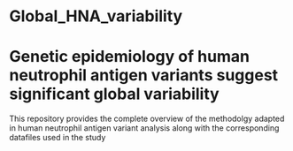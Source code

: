 # Global_HNA_variability

<h1> Genetic epidemiology of human neutrophil antigen variants suggest significant global variability </h1>

This repository provides the complete overview of the methodolgy adapted in human neutrophil antigen variant analysis along with the corresponding datafiles used in the study

